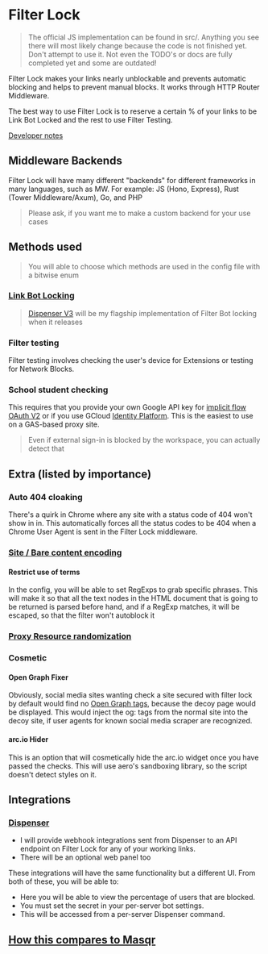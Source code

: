 # Filter Lock

> The official JS implementation can be found in src/. Anything you see there will most likely change because the code is not finished yet. Don't attempt to use it. Not even the TODO's or docs are fully completed yet and some are outdated!

Filter Lock makes your links nearly unblockable and prevents automatic blocking and helps to prevent manual blocks. It works through HTTP Router Middleware.

The best way to use Filter Lock is to reserve a certain % of your links to be Link Bot Locked and the rest to use Filter Testing.

[Developer notes](./docs/For%20devs/Index.md)

## Middleware Backends

Filter Lock will have many different "backends" for different frameworks in many languages, such as MW. For example: JS (Hono, Express), Rust (Tower Middleware/Axum), Go, and PHP

> Please ask, if you want me to make a custom backend for your use cases

## Methods used

> You will able to choose which methods are used in the config file with a bitwise enum

### [Link Bot Locking](./docs/For%20devs/link)

> [Dispenser V3](https://github.com/VyperGroup/Dispenser) will be my flagship implementation of Filter Bot locking when it releases

### Filter testing

Filter testing involves checking the user's device for Extensions or testing for Network Blocks.

### School student checking

This requires that you provide your own Google API key for [implicit flow OAuth V2](https://developers.google.com/identity/protocols/oauth2/javascript-implicit-flow) or if you use GCloud [Identity Platform](https://cloud.google.com/identity-platform/docs/web/google). This is the easiest to use on a GAS-based proxy site.

> Even if external sign-in is blocked by the workspace, you can actually detect that

## Extra (listed by importance)

### Auto 404 cloaking

There's a quirk in Chrome where any site with a status code of 404 won't show in in. This automatically forces all the status codes to be 404 when a Chrome User Agent is sent in the Filter Lock middleware.

### [Site / Bare content encoding](./docs/For%20devs/"Wrapping"%20methods.md)

#### Restrict use of terms

In the config, you will be able to set RegExps to grab specific phrases. This will make it so that all the text nodes in the HTML document that is going to be returned is parsed before hand, and if a RegExp matches, it will be escaped, so that the filter won't autoblock it

### [Proxy Resource randomization](./docs/)

### Cosmetic

#### Open Graph Fixer

Obviously, social media sites wanting check a site secured with filter lock by default would find no [Open Graph tags](https://ogp.me/), because the decoy page would be displayed. This would inject the og: tags from the normal site into the decoy site, if user agents for known social media scraper are recognized.

#### arc.io Hider

This is an option that will cosmetically hide the arc.io widget once you have passed the checks. This will use aero's sandboxing library, so the script doesn't detect styles on it.

## Integrations

### [Dispenser](...)

- I will provide webhook integrations sent from Dispenser to an API endpoint on Filter Lock for any of your working links.
- There will be an optional web panel too

These integrations will have the same functionality but a different UI. From both of these, you will be able to:

- Here you will be able to view the percentage of users that are blocked.
- You must set the secret in your per-server bot settings.
- This will be accessed from a per-server Dispenser command.

## [How this compares to Masqr](./docs/For%20devs/How%20Masqr%20compares%20to%20Filter%20Lock.md)
